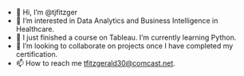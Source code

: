 - 👋 Hi, I’m @tjfitzger
- 👀 I’m interested in Data Analytics and Business Intelligence in Healthcare.
- 🌱 I just finished a course on Tableau. I’m currently learning Python.
- 💞️ I’m looking to collaborate on projects once I have completed my certification. 
- 📫 How to reach me tfitzgerald30@comcast.net.

<!---
tjfitzger/tjfitzger is a ✨ special ✨ repository because its `README.md` (this file) appears on your GitHub profile.
You can click the Preview link to take a look at your changes.
--->
